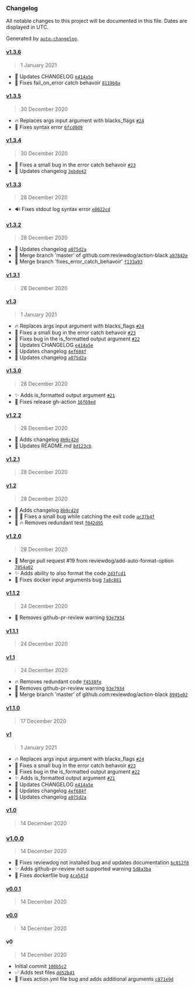 ### Changelog

All notable changes to this project will be documented in this file. Dates are displayed in UTC.

Generated by [`auto-changelog`](https://github.com/CookPete/auto-changelog).

#### [v1.3.6](https://github.com/reviewdog/action-black/compare/v1.3.5...v1.3.6)

> 1 January 2021

- :memo: Updates CHANGELOG [`e414a5e`](https://github.com/reviewdog/action-black/commit/e414a5e37725968c6283e5c34b26d10cbf4a4c3c)
- :bug: Fixes fail_on_error catch behavoir [`8119b8a`](https://github.com/reviewdog/action-black/commit/8119b8acb95eb756cf77d869af125a012bb6dca7)

#### [v1.3.5](https://github.com/reviewdog/action-black/compare/v1.3.4...v1.3.5)

> 30 December 2020

- :fire: Replaces args input argument with blacks_flags [`#24`](https://github.com/reviewdog/action-black/pull/24)
- :art: Fixes syntax error [`6fcd0d9`](https://github.com/reviewdog/action-black/commit/6fcd0d95939da074aaae3cc3c914a8431a46336b)

#### [v1.3.4](https://github.com/reviewdog/action-black/compare/v1.3.3...v1.3.4)

> 30 December 2020

- :bug: Fixes a small bug in the error catch behavoir [`#23`](https://github.com/reviewdog/action-black/pull/23)
- :memo: Updates changelog [`3ebde42`](https://github.com/reviewdog/action-black/commit/3ebde42a350afe3d65adad73a86e5da8df45d3bf)

#### [v1.3.3](https://github.com/reviewdog/action-black/compare/v1.3.2...v1.3.3)

> 28 December 2020

- :loud_sound: Fixes stdout log syntax error [`e0022cd`](https://github.com/reviewdog/action-black/commit/e0022cd62cd2c823111535545f6a8f27c2135f16)

#### [v1.3.2](https://github.com/reviewdog/action-black/compare/v1.3.1...v1.3.2)

> 28 December 2020

- :memo: Updates changelog [`a075d2a`](https://github.com/reviewdog/action-black/commit/a075d2a718c33d40b3dd3d38687a5059cef24a9e)
- :twisted_rightwards_arrows: Merge branch 'master' of github.com:reviewdog/action-black [`a87842e`](https://github.com/reviewdog/action-black/commit/a87842e921aca34830b744e197f9e3bd440d8b80)
- :twisted_rightwards_arrows: Merge branch 'fixes_error_catch_behavoir' [`f133a93`](https://github.com/reviewdog/action-black/commit/f133a93598433abd142bb21d8c994351da2930df)

#### [v1.3.1](https://github.com/reviewdog/action-black/compare/v1.3...v1.3.1)

> 28 December 2020

#### [v1.3](https://github.com/reviewdog/action-black/compare/v1.3.0...v1.3)

> 1 January 2021

- :fire: Replaces args input argument with blacks_flags [`#24`](https://github.com/reviewdog/action-black/pull/24)
- :bug: Fixes a small bug in the error catch behavoir [`#23`](https://github.com/reviewdog/action-black/pull/23)
- :bug: Fixes bug in the is_formatted output argument [`#22`](https://github.com/reviewdog/action-black/pull/22)
- :memo: Updates CHANGELOG [`e414a5e`](https://github.com/reviewdog/action-black/commit/e414a5e37725968c6283e5c34b26d10cbf4a4c3c)
- :memo: Updates changelog [`4ef684f`](https://github.com/reviewdog/action-black/commit/4ef684f94f8900b2841b4c73b82664dbf497a800)
- :memo: Updates changelog [`a075d2a`](https://github.com/reviewdog/action-black/commit/a075d2a718c33d40b3dd3d38687a5059cef24a9e)

#### [v1.3.0](https://github.com/reviewdog/action-black/compare/v1.2.2...v1.3.0)

> 28 December 2020

- :sparkles: Adds is_formatted output argument [`#21`](https://github.com/reviewdog/action-black/pull/21)
- :green_heart: Fixes release gh-action [`16f69ed`](https://github.com/reviewdog/action-black/commit/16f69ed9c674938748f426c4f0a0a052dee5c250)

#### [v1.2.2](https://github.com/reviewdog/action-black/compare/v1.2.1...v1.2.2)

> 28 December 2020

- :memo: Adds changelog [`8b9c42d`](https://github.com/reviewdog/action-black/commit/8b9c42dee4fdcfdbb5a398ac1c39dba1c75e9424)
- :memo: Updates README.md [`8d123cb`](https://github.com/reviewdog/action-black/commit/8d123cbcbc57aa500c283cf8f3ad46d10bf793cd)

#### [v1.2.1](https://github.com/reviewdog/action-black/compare/v1.2...v1.2.1)

> 28 December 2020

#### [v1.2](https://github.com/reviewdog/action-black/compare/v1.2.0...v1.2)

> 28 December 2020

- :memo: Adds changelog [`8b9c42d`](https://github.com/reviewdog/action-black/commit/8b9c42dee4fdcfdbb5a398ac1c39dba1c75e9424)
- :art: :bug: Fixes a small bug while catching the exit code [`ac37b4f`](https://github.com/reviewdog/action-black/commit/ac37b4f4b861666e736df9943171a85e853e0ccb)
- :art: :fire: Removes redundant test [`f042d95`](https://github.com/reviewdog/action-black/commit/f042d9566d475dd75a1af0400a63affe4cdae2da)

#### [v1.2.0](https://github.com/reviewdog/action-black/compare/v1.1.2...v1.2.0)

> 28 December 2020

- :twisted_rightwards_arrows: Merge pull request #19 from reviewdog/add-auto-format-option [`7854a02`](https://github.com/reviewdog/action-black/commit/7854a0223bd5288b5f0b5c6fa34170bde21d7615)
- :sparkles: Adds ability to also format the code [`2d3fcd1`](https://github.com/reviewdog/action-black/commit/2d3fcd14c4eccf82ef584084d0a6d4f02869dd05)
- :bug: Fixes docker input arguments bug [`7a8c881`](https://github.com/reviewdog/action-black/commit/7a8c881dae3ee394d7b2df183bf24136a039a5b5)

#### [v1.1.2](https://github.com/reviewdog/action-black/compare/v1.1.1...v1.1.2)

> 24 December 2020

- :memo: Removes github-pr-review warning [`93e7934`](https://github.com/reviewdog/action-black/commit/93e79341fe169dc7c8b1c46503542cebd8bda58f)

#### [v1.1.1](https://github.com/reviewdog/action-black/compare/v1.1...v1.1.1)

> 24 December 2020

#### [v1.1](https://github.com/reviewdog/action-black/compare/v1.1.0...v1.1)

> 24 December 2020

- :fire: Removes redundant code [`f4530fe`](https://github.com/reviewdog/action-black/commit/f4530fe6b3d3bc4c3799745505e35206c0c44516)
- :memo: Removes github-pr-review warning [`93e7934`](https://github.com/reviewdog/action-black/commit/93e79341fe169dc7c8b1c46503542cebd8bda58f)
- :twisted_rightwards_arrows: Merge branch 'master' of github.com:reviewdog/action-black [`8945e02`](https://github.com/reviewdog/action-black/commit/8945e02b07654522cab03fafd9a138544138c673)

#### [v1.1.0](https://github.com/reviewdog/action-black/compare/v1...v1.1.0)

> 17 December 2020

#### [v1](https://github.com/reviewdog/action-black/compare/v1.0...v1)

> 1 January 2021

- :fire: Replaces args input argument with blacks_flags [`#24`](https://github.com/reviewdog/action-black/pull/24)
- :bug: Fixes a small bug in the error catch behavoir [`#23`](https://github.com/reviewdog/action-black/pull/23)
- :bug: Fixes bug in the is_formatted output argument [`#22`](https://github.com/reviewdog/action-black/pull/22)
- :sparkles: Adds is_formatted output argument [`#21`](https://github.com/reviewdog/action-black/pull/21)
- :memo: Updates CHANGELOG [`e414a5e`](https://github.com/reviewdog/action-black/commit/e414a5e37725968c6283e5c34b26d10cbf4a4c3c)
- :memo: Updates changelog [`4ef684f`](https://github.com/reviewdog/action-black/commit/4ef684f94f8900b2841b4c73b82664dbf497a800)
- :memo: Updates changelog [`a075d2a`](https://github.com/reviewdog/action-black/commit/a075d2a718c33d40b3dd3d38687a5059cef24a9e)

#### [v1.0](https://github.com/reviewdog/action-black/compare/v1.0.0...v1.0)

> 14 December 2020

### [v1.0.0](https://github.com/reviewdog/action-black/compare/v0.0.1...v1.0.0)

> 14 December 2020

- :bug: Fixes reviewdog not installed bug and updates documentation [`bc012f8`](https://github.com/reviewdog/action-black/commit/bc012f831b15d6543dfea0b1f0963d30b1ebfe1b)
- :sparkles: Adds github-pr-review not supported warning [`5d8a3ba`](https://github.com/reviewdog/action-black/commit/5d8a3bab08445cc4fd3568e136a2203eb0f46b26)
- :bug: Fixes dockerfile bug [`4ca541d`](https://github.com/reviewdog/action-black/commit/4ca541deb11d6df2b905c71ba9130c8c1a384963)

#### [v0.0.1](https://github.com/reviewdog/action-black/compare/v0.0...v0.0.1)

> 14 December 2020

#### [v0.0](https://github.com/reviewdog/action-black/compare/v0...v0.0)

> 14 December 2020

#### v0

> 14 December 2020

- Initial commit [`100b5c2`](https://github.com/reviewdog/action-black/commit/100b5c205439e57216df919a9b2240b23f6ba085)
- :white_check_mark: Adds test files [`dd52b41`](https://github.com/reviewdog/action-black/commit/dd52b418d75d7962d1eb544de45f85610f4c6488)
- :bug: Fixes action.yml file bug and adds additional arguments [`c871e9d`](https://github.com/reviewdog/action-black/commit/c871e9d26198deb2ecc3931da5ccc639c36e1640)
